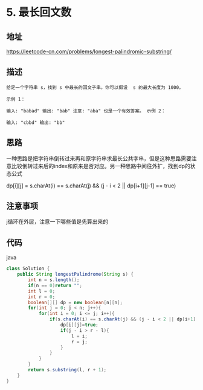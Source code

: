 # 5. 最长回文数

## 地址

https://leetcode-cn.com/problems/longest-palindromic-substring/

## 描述

```
给定一个字符串 s，找到 s 中最长的回文子串。你可以假设  s 的最大长度为 1000。

示例 1：

输入: "babad" 输出: "bab" 注意: "aba" 也是一个有效答案。 示例 2：

输入: "cbbd" 输出: "bb"
```

## 思路

一种思路是把字符串倒转过来再和原字符串求最长公共字串，但是这种思路需要注意比较倒转过来后的index和原来是否对应。另一种思路中间往外扩，找到dp的状态公式

dp[i][j] = s.charAt(i) == s.charAt(j) && (j - i < 2 || dp[i+1][j-1] == true)

## 注意事项

j循环在外层，注意一下哪些值是先算出来的

## 代码

java

```java
class Solution {
    public String longestPalindrome(String s) {
        int n = s.length();
        if(n == 0)return "";
        int l = 0;
        int r = 0;
        boolean[][] dp = new boolean[n][n];
        for(int j = 0; j < n; j++){
            for(int i = 0; i <= j; i++){
                if(s.charAt(i) == s.charAt(j) && (j - i < 2 || dp[i+1][j-1] == true)){
                    dp[i][j]=true;
                    if(j - i > r - l){
                        l = i;
                        r = j;
                    }
                }
            }
        }
        return s.substring(l, r + 1);
    }
}
```